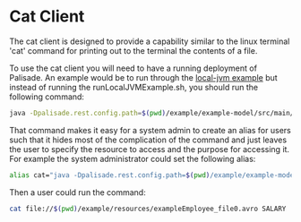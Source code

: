 # Cat Client

The cat client is designed to provide a capability similar to the linux terminal 'cat' command for printing out to the terminal the contents of a file.

To use the cat client you will need to have a running deployment of Palisade. An example would be to run through the [local-jvm example](../../example/deployment/local-jvm/README.md) 
but instead of running the runLocalJVMExample.sh, you should run the following command: 
```bash
java -Dpalisade.rest.config.path=$(pwd)/example/example-model/src/main/resources/configRest.json -cp $(pwd)client-impl/cat-client/target/cat-client-*-shaded.jar uk.gov.gchq.palisade.client.CatClient Alice file://$(pwd)/example/resources/exampleEmployee_file0.avro SALARY
```

That command makes it easy for a system admin to create an alias for users such that it hides most of the complication of the command and just leaves the user to specify the resource to access and the purpose for accessing it. For example the system administrator could set the following alias:
```bash
alias cat="java -Dpalisade.rest.config.path=$(pwd)/example/example-model/src/main/resources/configRest.json -cp $(pwd)/client-impl/cat-client/target/cat-client-0.2.1-SNAPSHOT-shaded.jar uk.gov.gchq.palisade.client.CatClient "'$(whoami)'
```

Then a user could run the command:
```bash
cat file://$(pwd)/example/resources/exampleEmployee_file0.avro SALARY
```